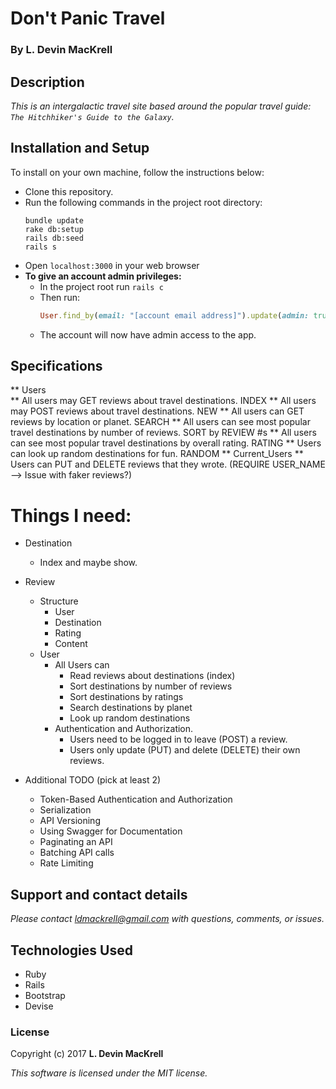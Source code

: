 # Don't Panic Travel

### By L. Devin MacKrell

## Description

_This is an intergalactic travel site based around the popular travel guide: ```The Hitchhiker's Guide to the Galaxy```._

## Installation and Setup

To install on your own machine, follow the instructions below:

* Clone this repository.
* Run the following commands in the project root directory:
  ```
  bundle update
  rake db:setup
  rails db:seed
  rails s
  ```
* Open ```localhost:3000``` in your web browser
* **To give an account admin privileges:**
  * In the project root run ```rails c```
  * Then run:
    ```ruby
    User.find_by(email: "[account email address]").update(admin: true)
    ```
  * The account will now have admin access to the app.

## Specifications

** Users  
  **  All users may GET reviews about travel destinations. INDEX
  ** All users may POST reviews about travel destinations. NEW
  ** All users can GET reviews by location or planet. SEARCH
  ** All users can see most popular travel destinations by number of reviews. SORT by REVIEW #s
  ** All users can see most popular travel destinations by overall rating. RATING
  ** Users can look up random destinations for fun. RANDOM
** Current_Users
  ** Users can PUT and DELETE reviews that they wrote. (REQUIRE USER_NAME --> Issue with faker reviews?)


# Things I need:

* Destination
  * Index and maybe show.
* Review
  * Structure
    * User
    * Destination
    * Rating
    * Content
  * User
    * All Users can
      * Read reviews about destinations (index)
      * Sort destinations by number of reviews
      * Sort destinations by ratings
      * Search destinations by planet
      * Look up random destinations
    * Authentication and Authorization.
      * Users need to be logged in to leave (POST) a review.
      * Users only update (PUT) and delete (DELETE) their own reviews.

* Additional TODO (pick at least 2)
  * Token-Based Authentication and Authorization
  * Serialization
  * API Versioning
  * Using Swagger for Documentation
  * Paginating an API
  * Batching API calls
  * Rate Limiting

<!--
## Known Bugs:

* _When updating a product to "Featured," if there are no other -->

## Support and contact details

_Please contact [ldmackrell@gmail.com](mailto:ldmackrell@gmail.com) with questions, comments, or issues._

## Technologies Used

* Ruby
* Rails
* Bootstrap
* Devise

### License

Copyright (c) 2017 **L. Devin MacKrell**

*This software is licensed under the MIT license.*
